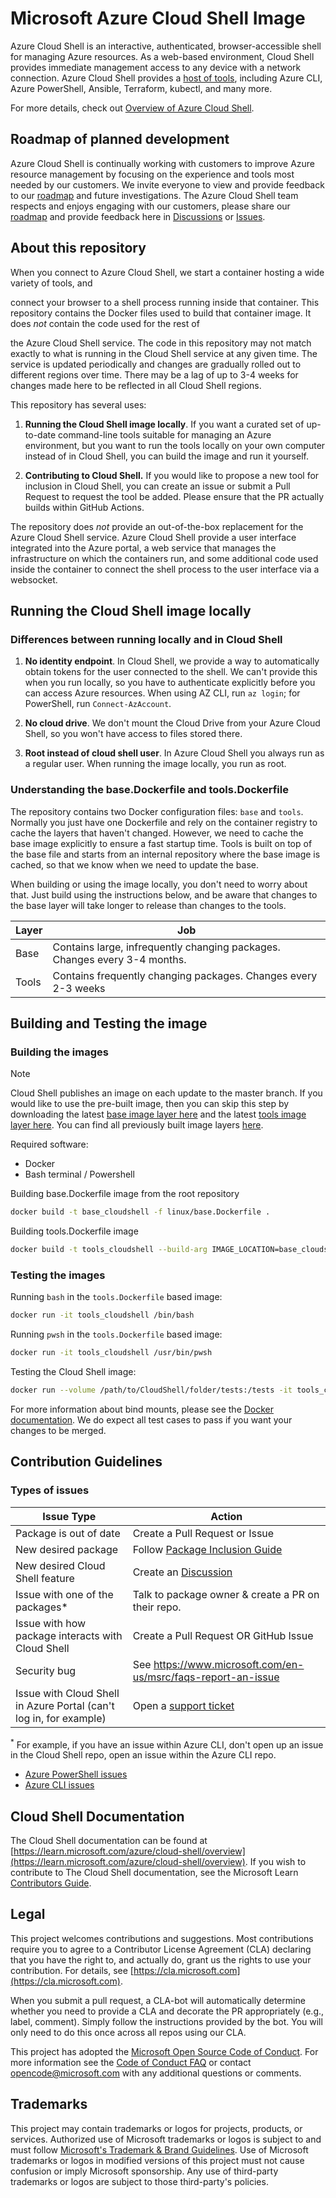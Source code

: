 
# Microsoft Azure Cloud Shell Image

Azure Cloud Shell is an interactive, authenticated, browser-accessible shell for managing Azure
resources. As a web-based environment, Cloud Shell provides immediate management access to any
device with a network connection. Azure Cloud Shell provides a
[host of tools](https://docs.microsoft.com/azure/cloud-shell/features), including Azure CLI, Azure
PowerShell, Ansible, Terraform, kubectl, and many more.

For more details, check out
[Overview of Azure Cloud Shell](https://docs.microsoft.com/azure/cloud-shell/overview).

## Roadmap of planned development

Azure Cloud Shell is continually working with customers to improve Azure resource management by
focusing on the experience and tools most needed by our customers. We invite everyone to view and
provide feedback to our [roadmap](./roadmap/cs-roadmap-2023.md) and future investigations. The Azure
Cloud Shell team respects and enjoys engaging with our customers, please share our
[roadmap](./roadmap/cs-roadmap-2023.md) and provide feedback here in
[Discussions](https://github.com/Azure/CloudShell/discussions) or
[Issues](https://github.com/Azure/CloudShell/issues).

## About this repository

When you connect to Azure Cloud Shell, we start a container hosting a wide variety of tools, and

connect your browser to a shell process running inside that container. This repository contains the
Docker files used to build that container image. It does _not_ contain the code used for the rest of

the Azure Cloud Shell service. The code in this repository may not match exactly to what is running
in the Cloud Shell service at any given time. The service is updated periodically and changes are
gradually rolled out to different regions over time.
There may be a lag of up to 3-4 weeks
for changes made here to be reflected in all Cloud Shell regions.

This repository has several uses:

1. **Running the Cloud Shell image locally**. If you want a curated set of up-to-date command-line
   tools suitable for managing an Azure environment, but you want to run the tools locally on your
   own computer instead of in Cloud Shell, you can build the image and run it yourself.

1. **Contributing to Cloud Shell.** If you would like to propose a new tool for inclusion in Cloud
   Shell, you can create an issue or submit a Pull Request to request the tool be added. Please
   ensure that the PR actually builds within GitHub Actions.

The repository does _not_ provide an out-of-the-box replacement for the Azure Cloud Shell service.
Azure Cloud Shell provide a user interface integrated into the Azure portal, a web service that
manages the infrastructure on which the containers run, and some additional code used inside the
container to connect the shell process to the user interface via a websocket.

## Running the Cloud Shell image locally

### Differences between running locally and in Cloud Shell

1. **No identity endpoint**. In Cloud Shell, we provide a way to automatically obtain tokens for the
   user connected to the shell. We can't provide this when you run locally, so you have to
   authenticate explicitly before you can access Azure resources. When using AZ CLI, run `az login`;
   for PowerShell, run `Connect-AzAccount`.

1. **No cloud drive**. We don't mount the Cloud Drive from your Azure Cloud Shell, so you won't have
   access to files stored there.

1. **Root instead of cloud shell user**. In Azure Cloud Shell you always run as a regular user. When
   running the image locally, you run as root.

### Understanding the base.Dockerfile and tools.Dockerfile

The repository contains two Docker configuration files: `base` and `tools`. Normally you just have
one Dockerfile and rely on the container registry to cache the layers that haven't changed.
However, we need to cache the base image explicitly to ensure a fast startup time. Tools is built
on top of the base file and starts from an internal repository where the base image is cached, so
that we know when we need to update the base.

When building or using the image locally, you don't need to worry about that. Just build using the
instructions below, and be aware that changes to the base layer will take longer to release than
changes to the tools.

| Layer        | Job           |
| ---|---|
| Base      | Contains large, infrequently changing packages. Changes every 3-4 months. |
| Tools      | Contains frequently changing packages. Changes every 2-3 weeks |

## Building and Testing the image

### Building the images

> [!NOTE]
> Cloud Shell publishes an image on each update to the master branch. If you would like to use the pre-built image, then
> you can skip this step by downloading the latest [base image layer here](ghcr.io/cloudshell/base:latest)
> and the latest [tools image layer here](ghcr.io/cloudshell/tools:latest). You can find all previously built image layers [here](https://github.com/orgs/Azure/packages?repo_name=CloudShell).

Required software:

- Docker
- Bash terminal / Powershell

Building base.Dockerfile image from the root repository

```bash
docker build -t base_cloudshell -f linux/base.Dockerfile .
```

Building tools.Dockerfile image

```bash
docker build -t tools_cloudshell --build-arg IMAGE_LOCATION=base_cloudshell -f linux/tools.Dockerfile .
```

### Testing the images

Running `bash` in the `tools.Dockerfile` based image:

```bash
docker run -it tools_cloudshell /bin/bash
```

Running `pwsh` in the `tools.Dockerfile` based image:

```bash
docker run -it tools_cloudshell /usr/bin/pwsh
```

Testing the Cloud Shell image:

```bash
docker run --volume /path/to/CloudShell/folder/tests:/tests -it tools_cloudshell /tests/test.sh
```

For more information about bind mounts, please see the
[Docker documentation](https://docs.docker.com/storage/bind-mounts/). We do expect all test cases
to pass if you want your changes to be merged.

## Contribution Guidelines

### Types of issues

| Issue Type        | Action           |
| ---|---|
| Package is out of date      | Create a Pull Request or Issue |
| New desired package     | Follow [Package Inclusion Guide](./docs/package-inclusion-guide.md) |
| New desired Cloud Shell feature | Create an [Discussion](https://github.com/Azure/CloudShell/discussions) |
| Issue with one of the packages*     | Talk to package owner & create a PR on their repo.  |
| Issue with how package interacts with Cloud Shell     | Create a Pull Request OR GitHub Issue |
| Security bug | See https://www.microsoft.com/en-us/msrc/faqs-report-an-issue |
| Issue with Cloud Shell in Azure Portal (can't log in, for example) | Open a [support ticket](https://learn.microsoft.com/azure/active-directory/fundamentals/how-to-get-support) |


<sup>*</sup> For example, if you have an issue within Azure CLI, don't open up an issue in the Cloud Shell
repo, open an issue within the Azure CLI repo.

- [Azure PowerShell issues](https://github.com/Azure/azure-powershell/issues)
- [Azure CLI issues](https://github.com/Azure/azure-cli/issues)

## Cloud Shell Documentation

The Cloud Shell documentation can be found at
[https://learn.microsoft.com/azure/cloud-shell/overview](https://learn.microsoft.com/azure/cloud-shell/overview).
If you wish to contribute to The Cloud Shell documentation, see the Microsoft Learn
[Contributors Guide](https://learn.microsoft.com/contribute/).

## Legal

This project welcomes contributions and suggestions. Most contributions require you to agree to a
Contributor License Agreement (CLA) declaring that you have the right to, and actually do, grant us
the rights to use your contribution. For details, see
[https://cla.microsoft.com](https://cla.microsoft.com).

When you submit a pull request, a CLA-bot will automatically determine whether you need to provide
a CLA and decorate the PR appropriately (e.g., label, comment). Simply follow the instructions
provided by the bot. You will only need to do this once across all repos using our CLA.

This project has adopted the
[Microsoft Open Source Code of Conduct](https://opensource.microsoft.com/codeofconduct/). For more
information see the [Code of Conduct FAQ](https://opensource.microsoft.com/codeofconduct/faq/) or
contact [opencode@microsoft.com](mailto:opencode@microsoft.com) with any additional questions or
comments.

## Trademarks

This project may contain trademarks or logos for projects, products, or services. Authorized use of
Microsoft trademarks or logos is subject to and must follow
[Microsoft's Trademark & Brand Guidelines](https://www.microsoft.com/en-us/legal/intellectualproperty/trademarks/usage/general).
Use of Microsoft trademarks or logos in modified versions of this project must not cause confusion
or imply Microsoft sponsorship. Any use of third-party trademarks or logos are subject to those
third-party's policies.
